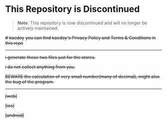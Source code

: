 # This Repository is Discontinued

> **Note**: This repository is now discontinued and will no longer be actively maintained.


~~# kaedoy~~
~~you can find kaedoy's Privacy Policy and Terms & Conditions in this repo~~





***********************************************************************************************************************************************
~~i generate those two files just for the stores.~~


~~i do not collect anything from you.~~


~~BEWARE the calculation of very small number(many of decimal), might also the bug of the program.~~
***********************************************************************************************************************************************





<!-- https://kaedoy.web.app -->
~~[web]~~


<!-- https://apps.apple.com/app/kaedoy/id1583932912 -->
~~[ios]~~


<!-- https://play.google.com/store/apps/details?id=com.pnddota.kaedoy -->
~~[android]~~